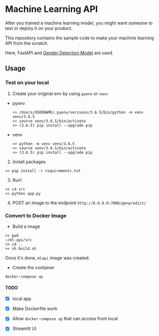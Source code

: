 # Machine Learning API
After you trained a machine learning model,
you might want someone to test or deploy it on your product. 

This repository contains the sample code to make your machine learning API from the scratch. 

Here, FastAPI and [Gender Detection Model](https://github.com/arunponnusamy/gender-detection-keras) are used. 

## Usage 
### Test on your local 
1. Create your original env by using `pyenv` or `venv`
- pyenv
  ```
  >> /Users/USERNAME/.pyenv/versions/3.6.5/bin/python -m venv venv/3.6.5
  >> source venv/3.6.5/bin/activate
  >> (3.6.5) pip install --upgrade pip
  ```
- venv
  ```
  >> python -m venv venv/3.6.5
  >> source venv/3.6.5/bin/activate
  >> (3.6.5) pip install --upgrade pip
  ```
2. Install packages
```
>> pip install -r requirements.txt
```

3. Run!
```
>> cd src
>> python app.py
```

4. POST an image to the endpoint `http://0.0.0.0:7000/genpredict/`

### Convert to Docker Image
- Build a image 
```
>> pwd
~/ml-api/src
>> cd ..
>> sh build.sh
```
Once it's done, `mlapi` image was created. 

- Create the container
```
docker-compose up
```

#### TODO
- [x] local app 
- [x] Make Dockerfile work 
- [x] Allow `docker-compose up` that can access from local
- [x] Streamlit UI 

